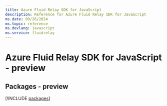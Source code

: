 ```yaml
---
title: Azure Fluid Relay SDK for JavaScript
description: Reference for Azure Fluid Relay SDK for JavaScript
ms.date: 09/26/2024
ms.topic: reference
ms.devlang: javascript
ms.service: fluidrelay
---
```

# Azure Fluid Relay SDK for JavaScript - preview
## Packages - preview
[!INCLUDE [packages](fluid-relay-index.md)]